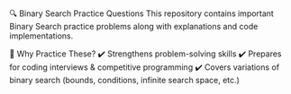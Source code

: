 🔍 Binary Search Practice Questions This repository contains important Binary Search practice problems along with explanations and code implementations.

🚀 Why Practice These? ✔️ Strengthens problem-solving skills ✔️ Prepares for coding interviews & competitive programming ✔️ Covers variations of binary search (bounds, conditions, infinite search space, etc.)
